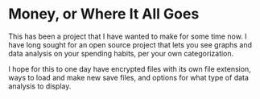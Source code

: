 # Money, or Where It All Goes

This has been a project that I have wanted to make for some time now. I have long sought for an open source project that lets you see graphs and data analysis on your spending habits, per your own categorization.

I hope for this to one day have encrypted files with its own file extension, ways to load and make new save files, and options for what type of data analysis to display.
